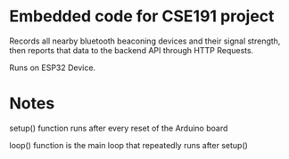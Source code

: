 # Embedded code for CSE191 project
Records all nearby bluetooth beaconing devices and their signal strength, then reports that data to the backend API through HTTP Requests.

Runs on ESP32 Device.

# Notes
setup() function runs after every reset of the Arduino board

loop() function is the main loop that repeatedly runs after setup()
